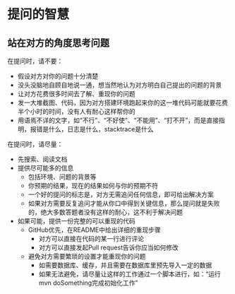# 提问的智慧

## 站在对方的角度思考问题

在提问时，请不要：

- 假设对方对你的问题十分清楚
- 没头没脑地自顾自地说一通，想当然地认为对方明白自己提出的问题的背景
- 让对方花费很多时间去了解、重现你的问题
- 发一大堆截图、代码，因为对方搭建环境跑起来你的这一堆代码可能就要花费半个小时的时间，没有人有耐心这样帮你的
- 用语焉不详的文字，如“不行”、“不好使”、“不能用”、“打不开”，而是直接指明，报错是什么，日志是什么，stacktrace是什么

在提问时，请尽量：

- 先搜索、阅读文档
- 提供尽可能多的信息
  - 包括环境、问题的背景等
  - 你预期的结果，现在的结果如何与你的预期不符
  - 一个好的提问的标志是，对方无需追问任何信息，即可给出解决方案
  - 如果对方需要反复追问才能从你口中得到关键信息，那么提问就是失败的，绝大多数答题者没有这样的耐心，这不利于解决问题
- 如果可能，提供一份完整的可以重现的代码
  - GitHub优先，在README中给出详细的重现步骤
    - 对方可以直接在代码的某一行进行评论
    - 对方可以直接发起Pull request告诉你应当如何修改
  - 避免对方需要繁琐的设置才能重现你的问题
    - 如需要数据库、缓存，并且需要在数据库里预先导入一定的数据
    - 如果无法避免，请尽量让这样的工作通过一个脚本进行，如：“运行mvn doSomething完成初始化工作”
  
